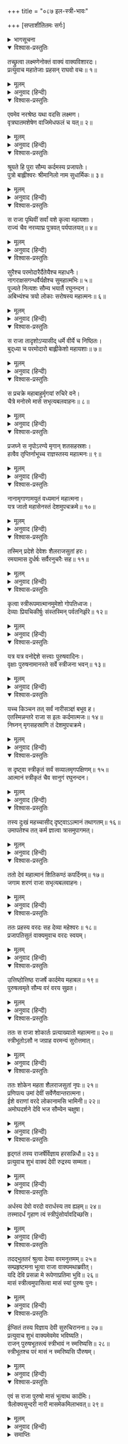 +++
title = "०८७ इल-स्त्री-भावः"

+++
[सप्ताशीतितमः सर्गः]



<details><summary>भागसूचना</summary>

87. श्रीरामका लक्ष्मणको राजा इलकी कथा सुनाना—इलको एक-एक मासतक स्त्रीत्व और पुरुषत्वकी प्राप्ति
</details>

<details open><summary>विश्वास-प्रस्तुतिः</summary>

तच्छ्रुत्वा लक्ष्मणेनोक्तं वाक्यं वाक्यविशारदः।  
प्रत्युवाच महातेजाः प्रहसन् राघवो वचः॥ १॥
</details>

<details><summary>मूलम्</summary>

तच्छ्रुत्वा लक्ष्मणेनोक्तं वाक्यं वाक्यविशारदः।  
प्रत्युवाच महातेजाः प्रहसन् राघवो वचः॥ १॥
</details>

<details><summary>अनुवाद (हिन्दी)</summary>

लक्ष्मणकी कही हुई यह बात सुनकर बातचीतकी कलामें निपुण महातेजस्वी श्रीरघुनाथजी हँसते हुए बोले—॥ १॥
</details>

<details open><summary>विश्वास-प्रस्तुतिः</summary>

एवमेव नरश्रेष्ठ यथा वदसि लक्ष्मण।  
वृत्रघातमशेषेण वाजिमेधफलं च यत्॥ २॥
</details>

<details><summary>मूलम्</summary>

एवमेव नरश्रेष्ठ यथा वदसि लक्ष्मण।  
वृत्रघातमशेषेण वाजिमेधफलं च यत्॥ २॥
</details>

<details><summary>अनुवाद (हिन्दी)</summary>

‘नरश्रेष्ठ लक्ष्मण! वृत्रासुरका सारा प्रसंग और अश्वमेध-यज्ञका जो फल तुमने जैसा बताया है, वह सब उसी रूपमें ठीक है॥ २॥
</details>

<details open><summary>विश्वास-प्रस्तुतिः</summary>

श्रूयते हि पुरा सौम्य कर्दमस्य प्रजापतेः।  
पुत्रो बाह्लीश्वरः श्रीमानिलो नाम सुधार्मिकः॥ ३॥
</details>

<details><summary>मूलम्</summary>

श्रूयते हि पुरा सौम्य कर्दमस्य प्रजापतेः।  
पुत्रो बाह्लीश्वरः श्रीमानिलो नाम सुधार्मिकः॥ ३॥
</details>

<details><summary>अनुवाद (हिन्दी)</summary>

‘सौम्य! सुना जाता है कि पूर्वकालमें प्रजापति कर्दमके पुत्र श्रीमान् इल बाह्लिकदेशके राजा थे। वे बड़े धर्मात्मा नरेश थे॥ ३॥
</details>

<details open><summary>विश्वास-प्रस्तुतिः</summary>

स राजा पृथिवीं सर्वां वशे कृत्वा महायशाः।  
राज्यं चैव नरव्याघ्र पुत्रवत् पर्यपालयत्॥ ४॥
</details>

<details><summary>मूलम्</summary>

स राजा पृथिवीं सर्वां वशे कृत्वा महायशाः।  
राज्यं चैव नरव्याघ्र पुत्रवत् पर्यपालयत्॥ ४॥
</details>

<details><summary>अनुवाद (हिन्दी)</summary>

‘पुरुषसिंह! वे महायशस्वी भूपाल सारी पृथ्वीको वशमें करके अपने राज्यकी प्रजाका पुत्रकी भाँति पालन करते थे॥ ४॥
</details>

<details open><summary>विश्वास-प्रस्तुतिः</summary>

सुरैश्च परमोदारैर्दैतेयैश्च महाधनैः।  
नागराक्षसगन्धर्वैर्यक्षैश्च सुमहात्मभिः॥ ५॥  
पूज्यते नित्यशः सौम्य भयार्तै रघुनन्दन।  
अबिभ्यंश्च त्रयो लोकाः सरोषस्य महात्मनः॥ ६॥
</details>

<details><summary>मूलम्</summary>

सुरैश्च परमोदारैर्दैतेयैश्च महाधनैः।  
नागराक्षसगन्धर्वैर्यक्षैश्च सुमहात्मभिः॥ ५॥  
पूज्यते नित्यशः सौम्य भयार्तै रघुनन्दन।  
अबिभ्यंश्च त्रयो लोकाः सरोषस्य महात्मनः॥ ६॥
</details>

<details><summary>अनुवाद (हिन्दी)</summary>

‘सौम्य! रघुनन्दन! परम उदार देवता, महाधनी दैत्य तथा नाग, राक्षस, गन्धर्व और महामनस्वी यक्ष—ये सब भयभीत होकर सदा राजा इलकी स्तुति-पूजा करते थे तथा उन महामना नरेशके रुष्ट हो जानेपर तीनों लोकोंके प्राणी भयसे थर्रा उठते थे॥ ५-६॥
</details>

<details open><summary>विश्वास-प्रस्तुतिः</summary>

स राजा तादृशोऽप्यासीद् धर्मे वीर्ये च निष्ठितः।  
बुद‍्ध्या च परमोदारो बाह्लीकेशो महायशाः॥ ७॥
</details>

<details><summary>मूलम्</summary>

स राजा तादृशोऽप्यासीद् धर्मे वीर्ये च निष्ठितः।  
बुद‍्ध्या च परमोदारो बाह्लीकेशो महायशाः॥ ७॥
</details>

<details><summary>अनुवाद (हिन्दी)</summary>

‘ऐसे प्रभावशाली होनेपर भी बाह्लीक देशके स्वामी महायशस्वी परम उदार राजा इल धर्म और पराक्रममें दृढ़तापूर्वक स्थित रहते थे और उनकी बुद्धि भी स्थिर थी॥ ७॥
</details>

<details open><summary>विश्वास-प्रस्तुतिः</summary>

स प्रचक्रे महाबाहुर्मृगयां रुचिरे वने।  
चैत्रे मनोरमे मासे सभृत्यबलवाहनः॥ ८॥
</details>

<details><summary>मूलम्</summary>

स प्रचक्रे महाबाहुर्मृगयां रुचिरे वने।  
चैत्रे मनोरमे मासे सभृत्यबलवाहनः॥ ८॥
</details>

<details><summary>अनुवाद (हिन्दी)</summary>

‘एक समयकी बात है सेवक, सेना और सवारियोंसहित उन महाबाहु नरेशने मनोरम चैत्रमासमें एक सुन्दर वनके भीतर शिकार खेलना आरम्भ किया॥ ८॥
</details>

<details open><summary>विश्वास-प्रस्तुतिः</summary>

प्रजघ्ने स नृपोऽरण्ये मृगान् शतसहस्रशः।  
हत्वैव तृप्तिर्नाभूच्च राज्ञस्तस्य महात्मनः॥ ९॥
</details>

<details><summary>मूलम्</summary>

प्रजघ्ने स नृपोऽरण्ये मृगान् शतसहस्रशः।  
हत्वैव तृप्तिर्नाभूच्च राज्ञस्तस्य महात्मनः॥ ९॥
</details>

<details><summary>अनुवाद (हिन्दी)</summary>

‘राजाने उस वनमें सैकड़ों-हजारों हिंसक जन्तुओंका वध किया, किंतु इतने ही जन्तुओंका वध करके उन महामनस्वी नरेशको तृप्ति नहीं हुई॥ ९॥
</details>

<details open><summary>विश्वास-प्रस्तुतिः</summary>

नानामृगाणामयुतं वध्यमानं महात्मना।  
यत्र जातो महासेनस्तं देशमुपचक्रमे॥ १०॥
</details>

<details><summary>मूलम्</summary>

नानामृगाणामयुतं वध्यमानं महात्मना।  
यत्र जातो महासेनस्तं देशमुपचक्रमे॥ १०॥
</details>

<details><summary>अनुवाद (हिन्दी)</summary>

‘फिर उन महामना इलके हाथसे नाना प्रकारके दस हजार हिंसक पशु मारे गये। तत्पश्चात् वे उस प्रदेशमें गये, जहाँ महासेन (स्वामी कार्तिकेय)-का जन्म हुआ था॥ १०॥
</details>

<details open><summary>विश्वास-प्रस्तुतिः</summary>

तस्मिन् प्रदेशे देवेशः शैलराजसुतां हरः।  
रमयामास दुर्धर्षः सर्वैरनुचरैः सह॥ ११॥
</details>

<details><summary>मूलम्</summary>

तस्मिन् प्रदेशे देवेशः शैलराजसुतां हरः।  
रमयामास दुर्धर्षः सर्वैरनुचरैः सह॥ ११॥
</details>

<details><summary>अनुवाद (हिन्दी)</summary>

‘उस स्थानमें देवताओंके स्वामी दुर्जय देवता भगवान् शिव अपने समस्त सेवकोंके साथ रहकर गिरिराजकुमारी उमाका मनोरञ्जन करते थे॥ ११॥
</details>

<details open><summary>विश्वास-प्रस्तुतिः</summary>

कृत्वा स्त्रीरूपमात्मानमुमेशो गोपतिध्वजः।  
देव्याः प्रियचिकीर्षुः संस्तस्मिन् पर्वतनिर्झरे॥ १२॥
</details>

<details><summary>मूलम्</summary>

कृत्वा स्त्रीरूपमात्मानमुमेशो गोपतिध्वजः।  
देव्याः प्रियचिकीर्षुः संस्तस्मिन् पर्वतनिर्झरे॥ १२॥
</details>

<details><summary>अनुवाद (हिन्दी)</summary>

‘जिनकी ध्वजापर वृषभका चिह्न सुशोभित होता है, वे भगवान् उमावल्लभ अपने-आपको भी स्त्रीरूपमें प्रकट करके देवी पार्वतीका प्रिय करनेकी इच्छासे वहाँके पर्वतीय झरनेके पास उनके साथ विहार करते थे॥ १२॥
</details>

<details open><summary>विश्वास-प्रस्तुतिः</summary>

यत्र यत्र वनोद्देशे सत्त्वाः पुरुषवादिनः।  
वृक्षाः पुरुषनामानस्ते सर्वे स्त्रीजना भवन्॥ १३॥
</details>

<details><summary>मूलम्</summary>

यत्र यत्र वनोद्देशे सत्त्वाः पुरुषवादिनः।  
वृक्षाः पुरुषनामानस्ते सर्वे स्त्रीजना भवन्॥ १३॥
</details>

<details><summary>अनुवाद (हिन्दी)</summary>

‘उस वनके विभिन्न भागोंमें जहाँ-जहाँ पुँलिङ्ग नामधारी जन्तु अथवा वृक्ष थे, वे सब-के-सब स्त्रीलिङ्गमें परिणत हो गये थे॥ १३॥
</details>

<details open><summary>विश्वास-प्रस्तुतिः</summary>

यच्च किञ्चन तत् सर्वं नारीसञ्ज्ञं बभूव ह।  
एतस्मिन्नन्तरे राजा स इलः कर्दमात्मजः॥ १४॥  
निघ्नन् मृगसहस्राणि तं देशमुपचक्रमे।
</details>

<details><summary>मूलम्</summary>

यच्च किञ्चन तत् सर्वं नारीसञ्ज्ञं बभूव ह।  
एतस्मिन्नन्तरे राजा स इलः कर्दमात्मजः॥ १४॥  
निघ्नन् मृगसहस्राणि तं देशमुपचक्रमे।
</details>

<details><summary>अनुवाद (हिन्दी)</summary>

‘वहाँ जो कुछ भी चराचर प्राणियोंका समूह था, वह सब स्त्रीनामधारी हो गया था। इसी समय कर्दमके पुत्र राजा इल सहस्रों हिंसक पशुओंका वध करते हुए उस देशमें आ गये॥ १४ १/२॥
</details>

<details open><summary>विश्वास-प्रस्तुतिः</summary>

स दृष्ट्वा स्त्रीकृतं सर्वं सव्यालमृगपक्षिणम्॥ १५॥  
आत्मानं स्त्रीकृतं चैव सानुगं रघुनन्दन।
</details>

<details><summary>मूलम्</summary>

स दृष्ट्वा स्त्रीकृतं सर्वं सव्यालमृगपक्षिणम्॥ १५॥  
आत्मानं स्त्रीकृतं चैव सानुगं रघुनन्दन।
</details>

<details><summary>अनुवाद (हिन्दी)</summary>

‘वहाँ आकर उन्होंने देखा, सर्प, पशु और पक्षियोंसहित उस वनका सारा प्राणिसमुदाय स्त्रीरूप हो गया है। रघुनन्दन! सेवकोंसहित अपने-आपको भी उन्होंने स्त्रीरूपमें परिणत हुआ देखा॥ १५ १/२॥
</details>

<details open><summary>विश्वास-प्रस्तुतिः</summary>

तस्य दुःखं महच्चासीद् दृष्ट्वाऽऽत्मानं तथागतम्॥ १६॥  
उमापतेश्च तत् कर्म ज्ञात्वा त्रासमुपागमत्।
</details>

<details><summary>मूलम्</summary>

तस्य दुःखं महच्चासीद् दृष्ट्वाऽऽत्मानं तथागतम्॥ १६॥  
उमापतेश्च तत् कर्म ज्ञात्वा त्रासमुपागमत्।
</details>

<details><summary>अनुवाद (हिन्दी)</summary>

‘अपनेको उस अवस्थामें देखकर राजाको बड़ा दुःख हुआ। यह सारा कार्य उमावल्लभ महादेवजीकी इच्छासे हुआ है, ऐसा जानकर वे भयभीत हो उठे॥ १६ १/२॥
</details>

<details open><summary>विश्वास-प्रस्तुतिः</summary>

ततो देवं महात्मानं शितिकण्ठं कपर्दिनम्॥ १७॥  
जगाम शरणं राजा सभृत्यबलवाहनः।
</details>

<details><summary>मूलम्</summary>

ततो देवं महात्मानं शितिकण्ठं कपर्दिनम्॥ १७॥  
जगाम शरणं राजा सभृत्यबलवाहनः।
</details>

<details><summary>अनुवाद (हिन्दी)</summary>

‘तदनन्तर सेवक, सेना और सवारियोंसहित राजा इल जटाजूटधारी महात्मा भगवान् नीलकण्ठकी शरणमें गये’॥ १७ १/२॥
</details>

<details open><summary>विश्वास-प्रस्तुतिः</summary>

ततः प्रहस्य वरदः सह देव्या महेश्वरः॥ १८॥  
प्रजापतिसुतं वाक्यमुवाच वरदः स्वयम्।
</details>

<details><summary>मूलम्</summary>

ततः प्रहस्य वरदः सह देव्या महेश्वरः॥ १८॥  
प्रजापतिसुतं वाक्यमुवाच वरदः स्वयम्।
</details>

<details><summary>अनुवाद (हिन्दी)</summary>

तब पार्वतीदेवीके साथ विराजमान वरदायक देवता महेश्वर हँसकर प्रजापतिपुत्र इलसे स्वयं बोले—॥ १८ १/२॥
</details>

<details open><summary>विश्वास-प्रस्तुतिः</summary>

उत्तिष्ठोत्तिष्ठ राजर्षे कार्दमेय महाबल॥ १९॥  
पुरुषत्वमृते सौम्य वरं वरय सुव्रत।
</details>

<details><summary>मूलम्</summary>

उत्तिष्ठोत्तिष्ठ राजर्षे कार्दमेय महाबल॥ १९॥  
पुरुषत्वमृते सौम्य वरं वरय सुव्रत।
</details>

<details><summary>अनुवाद (हिन्दी)</summary>

‘कर्दमकुमार महाबली राजर्षे! उठो-उठो। उत्तम व्रतका पालन करनेवाले सौम्य नरेश! पुरुषत्व छोड़कर जो चाहो, वह वर माँग लो’॥ १९ १/२॥
</details>

<details open><summary>विश्वास-प्रस्तुतिः</summary>

ततः स राजा शोकार्तः प्रत्याख्यातो महात्मना॥ २०॥  
स्त्रीभूतोऽसौ न जग्राह वरमन्यं सुरोत्तमात्।
</details>

<details><summary>मूलम्</summary>

ततः स राजा शोकार्तः प्रत्याख्यातो महात्मना॥ २०॥  
स्त्रीभूतोऽसौ न जग्राह वरमन्यं सुरोत्तमात्।
</details>

<details><summary>अनुवाद (हिन्दी)</summary>

महात्मा भगवान् शङ्करके इस प्रकार पुरुषत्व देनेसे इनकार कर देनेपर स्त्रीरूप हुए राजा इल शोकसे व्याकुल हो गये। उन्होंने उन सुरश्रेष्ठ महादेवजीसे दूसरा कोई वर नहीं ग्रहण किया॥ २० १/२॥
</details>

<details open><summary>विश्वास-प्रस्तुतिः</summary>

ततः शोकेन महता शैलराजसुतां नृपः॥ २१॥  
प्रणिपत्य उमां देवीं सर्वेणैवान्तरात्मना।  
ईशे वराणां वरदे लोकानामसि भामिनी॥ २२॥  
अमोघदर्शने देवि भज सौम्येन चक्षुषा।
</details>

<details><summary>मूलम्</summary>

ततः शोकेन महता शैलराजसुतां नृपः॥ २१॥  
प्रणिपत्य उमां देवीं सर्वेणैवान्तरात्मना।  
ईशे वराणां वरदे लोकानामसि भामिनी॥ २२॥  
अमोघदर्शने देवि भज सौम्येन चक्षुषा।
</details>

<details><summary>अनुवाद (हिन्दी)</summary>

तदनन्तर महान् शोकसे पीड़ित हो राजाने गिरिराजकुमारी उमादेवीके चरणोंमें सम्पूर्ण हृदयसे प्रणाम करके यह प्रार्थना की—‘सम्पूर्ण वरोंकी अधीश्वरी देवि! आप मानिनी हैं। समस्त लोकोंको वर देनेवाली हैं। देवि! आपका दर्शन कभी निष्फल नहीं होता। अतः आप अपनी सौम्य दृष्टिसे मुझपर अनुग्रह कीजिये’॥
</details>

<details open><summary>विश्वास-प्रस्तुतिः</summary>

हृद‍्गतं तस्य राजर्षेर्विज्ञाय हरसन्निधौ॥ २३॥  
प्रत्युवाच शुभं वाक्यं देवी रुद्रस्य सम्मता।
</details>

<details><summary>मूलम्</summary>

हृद‍्गतं तस्य राजर्षेर्विज्ञाय हरसन्निधौ॥ २३॥  
प्रत्युवाच शुभं वाक्यं देवी रुद्रस्य सम्मता।
</details>

<details><summary>अनुवाद (हिन्दी)</summary>

‘राजर्षि इलके हार्दिक अभिप्रायको जानकर रुद्रप्रिया देवी पार्वतीने महादेवजीके समीप यह शुभ बात कही—॥ २३ १/२॥
</details>

<details open><summary>विश्वास-प्रस्तुतिः</summary>

अर्धस्य देवो वरदो वरार्धस्य तव ह्यहम्॥ २४॥  
तस्मादर्धं गृहाण त्वं स्त्रीपुंसोर्यावदिच्छसि।
</details>

<details><summary>मूलम्</summary>

अर्धस्य देवो वरदो वरार्धस्य तव ह्यहम्॥ २४॥  
तस्मादर्धं गृहाण त्वं स्त्रीपुंसोर्यावदिच्छसि।
</details>

<details><summary>अनुवाद (हिन्दी)</summary>

‘राजन्! तुम पुरुषत्व-प्राप्तिरूप जो वर चाहते हो, उसके आधे भागके दाता तो महादेवजी हैं और आधा वर तुम्हें मैं दे सकती हूँ (अर्थात् तुम्हें सम्पूर्ण जीवनके लिये जो स्त्रीत्व मिल गया है, उसे मैं आधे जीवनके लिये पुरुषत्वमें परिवर्तित कर सकती हूँ)। इसलिये तुम मेरा दिया हुआ आधा वर स्वीकार करो। तुम जितने-जितने कालतक स्त्री और पुरुष रहना चाहो, उसे मेरे सामने कहो’॥ २४ १/२॥
</details>

<details open><summary>विश्वास-प्रस्तुतिः</summary>

तदद्भुततरं श्रुत्वा देव्या वरमनुत्तमम्॥ २५॥  
सम्प्रहृष्टमना भूत्वा राजा वाक्यमथाब्रवीत्।  
यदि देवि प्रसन्ना मे रूपेणाप्रतिमा भुवि॥ २६॥  
मासं स्त्रीत्वमुपासित्वा मासं स्यां पुरुषः पुनः।
</details>

<details><summary>मूलम्</summary>

तदद्भुततरं श्रुत्वा देव्या वरमनुत्तमम्॥ २५॥  
सम्प्रहृष्टमना भूत्वा राजा वाक्यमथाब्रवीत्।  
यदि देवि प्रसन्ना मे रूपेणाप्रतिमा भुवि॥ २६॥  
मासं स्त्रीत्वमुपासित्वा मासं स्यां पुरुषः पुनः।
</details>

<details><summary>अनुवाद (हिन्दी)</summary>

देवी पार्वतीका वह परम उत्तम और अत्यन्त अद्भुत वर सुनकर राजाके मनमें बड़ा हर्ष हुआ और वे इस प्रकार बोले—‘देवि! यदि आप मुझपर प्रसन्न हैं तो मैं एक मासतक भूतलपर अनुपम रूपवती स्त्रीके रूपमें रहकर फिर एक मासतक पुरुष होकर रहूँ’॥ २५-२६ १/२॥
</details>

<details open><summary>विश्वास-प्रस्तुतिः</summary>

ईप्सितं तस्य विज्ञाय देवी सुरुचिरानना॥ २७॥  
प्रत्युवाच शुभं वाक्यमेवमेव भविष्यति।  
राजन् पुरुषभूतस्त्वं स्त्रीभावं न स्मरिष्यसि॥ २८॥  
स्त्रीभूतश्च परं मासं न स्मरिष्यसि पौरुषम्।
</details>

<details><summary>मूलम्</summary>

ईप्सितं तस्य विज्ञाय देवी सुरुचिरानना॥ २७॥  
प्रत्युवाच शुभं वाक्यमेवमेव भविष्यति।  
राजन् पुरुषभूतस्त्वं स्त्रीभावं न स्मरिष्यसि॥ २८॥  
स्त्रीभूतश्च परं मासं न स्मरिष्यसि पौरुषम्।
</details>

<details><summary>अनुवाद (हिन्दी)</summary>

राजाके मनोभावको जानकर सुन्दर मुखवाली पार्वतीदेवीने यह शुभ वचन कहा—‘ऐसा ही होगा। राजन्! जब तुम पुरुषरूपमें रहोगे, उस समय तुम्हें अपने स्त्रीजीवनकी याद नहीं रहेगी और जब तुम स्त्रीरूपमें रहोगे, उस समय तुम्हें एक मासतक अपने पुरुषभावका स्मरण नहीं होगा’॥ २७-२८ १/२॥
</details>

<details open><summary>विश्वास-प्रस्तुतिः</summary>

एवं स राजा पुरुषो मासं भूत्वाथ कार्दमिः।  
त्रैलोक्यसुन्दरी नारी मासमेकमिलाभवत्॥ २९॥
</details>

<details><summary>मूलम्</summary>

एवं स राजा पुरुषो मासं भूत्वाथ कार्दमिः।  
त्रैलोक्यसुन्दरी नारी मासमेकमिलाभवत्॥ २९॥
</details>

<details><summary>अनुवाद (हिन्दी)</summary>

‘इस प्रकार कर्दमकुमार राजा इल एक मासतक पुरुष रहकर फिर एक मास त्रिलोकसुन्दरी नारी इलाके रूपमें रहने लगे’॥ २९॥
</details>

<details><summary>समाप्तिः</summary>

इत्यार्षे श्रीमद्रामायणे वाल्मीकीये आदिकाव्ये उत्तरकाण्डे सप्ताशीतितमः सर्गः॥ ८७॥  
इस प्रकार श्रीवाल्मीकिनिर्मित आर्षरामायण आदिकाव्यके उत्तरकाण्डमें सतासीवाँ सर्ग पूरा हुआ॥ ८७॥
</details>

